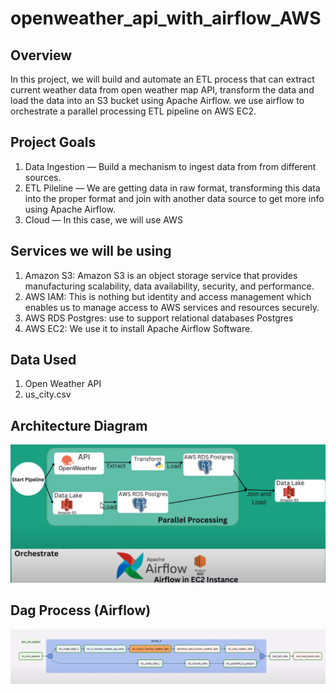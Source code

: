# openweather_api_with_airflow_AWS

## Overview
In this project, we will build and automate an ETL process that can extract current weather data from open weather map API, transform the data and load the data into an S3 bucket using Apache Airflow.
we use airflow to orchestrate a parallel processing ETL pipeline on AWS EC2.
## Project Goals
1. Data Ingestion — Build a mechanism to ingest data from from different sources.
2. ETL Pileline — We are getting data in raw format, transforming this data into the proper format and join with another data source to get more info using  Apache Airflow.
3. Cloud — In this case, we will use AWS

## Services we will be using
1. Amazon S3: Amazon S3 is an object storage service that provides manufacturing scalability, data availability, security, and performance.
2. AWS IAM: This is nothing but identity and access management which enables us to manage access to AWS services and resources securely.
3. AWS RDS Postgres: use to support relational databases Postgres
4. AWS EC2: We use it to install Apache Airflow Software.
## Data Used
1. Open Weather API
2. us_city.csv

## Architecture Diagram

<img src="architecture_.png">

## Dag Process (Airflow)

<img src="dagProcess.png">
